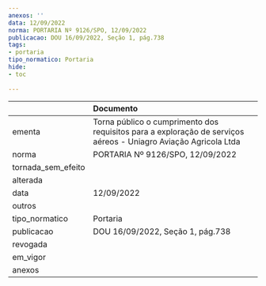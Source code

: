 ```yaml
---
anexos: ''
data: 12/09/2022
norma: PORTARIA Nº 9126/SPO, 12/09/2022
publicacao: DOU 16/09/2022, Seção 1, pág.738
tags:
- portaria
tipo_normatico: Portaria
hide: 
- toc 
 
---
```


|                    | Documento                                                                                                       |
|:-------------------|:----------------------------------------------------------------------------------------------------------------|
| ementa             | Torna público o cumprimento dos requisitos para a exploração de serviços aéreos - Uniagro Aviação Agricola Ltda |
| norma              | PORTARIA Nº 9126/SPO, 12/09/2022                                                                                |
| tornada_sem_efeito |                                                                                                                 |
| alterada           |                                                                                                                 |
| data               | 12/09/2022                                                                                                      |
| outros             |                                                                                                                 |
| tipo_normatico     | Portaria                                                                                                        |
| publicacao         | DOU 16/09/2022, Seção 1, pág.738                                                                                |
| revogada           |                                                                                                                 |
| em_vigor           |                                                                                                                 |
| anexos             |                                                                                                                 |